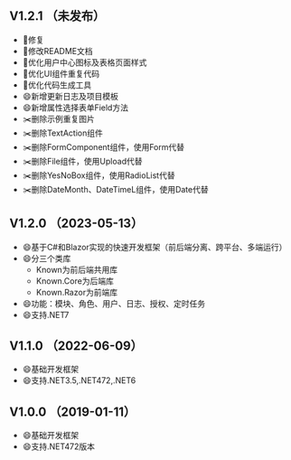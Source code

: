 ﻿## V1.2.1 （未发布）
- 🐛修复
- 🔨修改README文档
- 🔨优化用户中心图标及表格页面样式
- 🔨优化UI组件重复代码
- 🔨优化代码生成工具
- 😄新增更新日志及项目模板
- 😄新增属性选择表单Field方法
- ✂️删除示例重复图片
- ✂️删除TextAction组件
- ✂️删除FormComponent组件，使用Form代替
- ✂️删除File组件，使用Upload代替
- ✂️删除YesNoBox组件，使用RadioList代替
- ✂️删除DateMonth、DateTimeL组件，使用Date代替

## V1.2.0 （2023-05-13）
- 😄基于C#和Blazor实现的快速开发框架（前后端分离、跨平台、多端运行）
- 😄分三个类库
    - Known为前后端共用库
    - Known.Core为后端库
    - Known.Razor为前端库
- 😄功能：模块、角色、用户、日志、授权、定时任务
- 😄支持.NET7

## V1.1.0 （2022-06-09）
- 😄基础开发框架
- 😄支持.NET3.5,.NET472,.NET6

## V1.0.0 （2019-01-11）
- 😄基础开发框架
- 😄支持.NET472版本